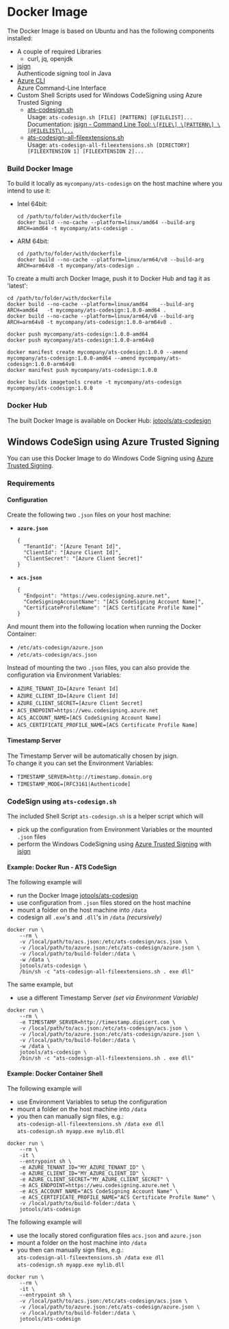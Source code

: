 # Docker Image

The Docker Image is based on Ubuntu and has the following components installed:
- A couple of required Libraries
  - curl, jq, openjdk
- [jsign](https://github.com/ebourg/jsign)  
  Authenticode signing tool in Java
- [Azure CLI](https://learn.microsoft.com/en-us/cli/azure/)  
  Azure Command-Line Interface
- Custom Shell Scripts used for Windows CodeSigning using Azure Trusted Signing
  - [ats-codesign.sh](./ats-codesign.sh)  
    Usage: `ats-codesign.sh [FILE] [PATTERN] [@FILELIST]...`  
    Documentation: [jsign - Command Line Tool: `\[FILE\] \[PATTERN\] \[@FILELIST\]...`](https://ebourg.github.io/jsign/)
  - [ats-codesign-all-fileextensions.sh](./ats-codesign-all-fileextensions.sh)  
    Usage: `ats-codesign-all-fileextensions.sh [DIRECTORY] [FILEEXTENSION 1] [FILEEXTENSION 2]...`  


### Build Docker Image

To build it locally as `mycompany/ats-codesign` on the host machine where you intend to use it:

- Intel 64bit:
  ```
  cd /path/to/folder/with/dockerfile
  docker build --no-cache --platform=linux/amd64 --build-arg ARCH=amd64 -t mycompany/ats-codesign .
  ```
- ARM 64bit:
  ```
  cd /path/to/folder/with/dockerfile
  docker build --no-cache --platform=linux/arm64/v8 --build-arg ARCH=arm64v8 -t mycompany/ats-codesign .
  ```


To create a multi arch Docker Image, push it to Docker Hub and tag it as 'latest':

```
cd /path/to/folder/with/dockerfile
docker build --no-cache --platform=linux/amd64    --build-arg ARCH=amd64   -t mycompany/ats-codesign:1.0.0-amd64 .
docker build --no-cache --platform=linux/arm64/v8 --build-arg ARCH=arm64v8 -t mycompany/ats-codesign:1.0.0-arm64v8 .

docker push mycompany/ats-codesign:1.0.0-amd64
docker push mycompany/ats-codesign:1.0.0-arm64v8

docker manifest create mycompany/ats-codesign:1.0.0 --amend mycompany/ats-codesign:1.0.0-amd64 --amend mycompany/ats-codesign:1.0.0-arm64v8
docker manifest push mycompany/ats-codesign:1.0.0

docker buildx imagetools create -t mycompany/ats-codesign mycompany/ats-codesign:1.0.0
```

### Docker Hub

The built Docker Image is available on Docker Hub: [jotools/ats-codesign](https://hub.docker.com/r/jotools/ats-codesign)

## Windows CodeSign using Azure Trusted Signing

You can use this Docker Image to do Windows Code Signing using [Azure Trusted Signing](https://azure.microsoft.com/en-us/products/trusted-signing).

### Requirements

#### Configuration

Create the following two `.json` files on your host machine:

- **`azure.json`**  
  ```
  {
    "TenantId": "[Azure Tenant Id]",
    "ClientId": "[Azure Client Id]",
    "ClientSecret": "[Azure Client Secret]"
  }
  ```
- **`acs.json`**  
  ```
  {
    "Endpoint": "https://weu.codesigning.azure.net",
    "CodeSigningAccountName": "[ACS CodeSigning Account Name]",
    "CertificateProfileName": "[ACS Certificate Profile Name]"
  }
  ```

And mount them into the following location when running the Docker Container:
- `/etc/ats-codesign/azure.json`
- `/etc/ats-codesign/acs.json`

Instead of mounting the two `.json` files, you can also provide the configuration via Environment Variables:
- `AZURE_TENANT_ID=[Azure Tenant Id]`
- `AZURE_CLIENT_ID=[Azure Client Id]`
- `AZURE_CLIENT_SECRET=[Azure Client Secret]`
- `ACS_ENDPOINT=https://weu.codesigning.azure.net`
- `ACS_ACCOUNT_NAME=[ACS CodeSigning Account Name]`
- `ACS_CERTIFICATE_PROFILE_NAME=[ACS Certificate Profile Name]`

#### Timestamp Server

The Timestamp Server will be automatically chosen by jsign.  
To change it you can set the Environment Variables:
- `TIMESTAMP_SERVER=http://timestamp.domain.org`
- `TIMESTAMP_MODE=[RFC3161|Authenticode]`

### CodeSign using `ats-codesign.sh`

The included Shell Script `ats-codesign.sh` is a helper script which will
- pick up the configuration from Environment Variables or the mounted `.json` files
- perform the Windows CodeSigning using [Azure Trusted Signing](https://azure.microsoft.com/en-us/products/trusted-signing) with [jsign](https://github.com/ebourg/jsign)

#### Example: Docker Run - ATS CodeSign

The following example will
- run the Docker Image [jotools/ats-codesign](https://hub.docker.com/r/jotools/ats-codesign)
- use configuration from `.json` files stored on the host machine
- mount a folder on the host machine into `/data`
- codesign all `.exe`'s and `.dll`'s in `/data` *(recursively)*

```
docker run \
    --rm \
    -v /local/path/to/acs.json:/etc/ats-codesign/acs.json \
    -v /local/path/to/azure.json:/etc/ats-codesign/azure.json \
    -v /local/path/to/build-folder:/data \
    -w /data \
    jotools/ats-codesign \
    /bin/sh -c "ats-codesign-all-fileextensions.sh . exe dll"
```

The same example, but
- use a different Timestamp Server *(set via Environment Variable)*

```
docker run \
    --rm \
    -e TIMESTAMP_SERVER=http://timestamp.digicert.com \
    -v /local/path/to/acs.json:/etc/ats-codesign/acs.json \
    -v /local/path/to/azure.json:/etc/ats-codesign/azure.json \
    -v /local/path/to/build-folder:/data \
    -w /data \
    jotools/ats-codesign \
    /bin/sh -c "ats-codesign-all-fileextensions.sh . exe dll"
```

#### Example: Docker Container Shell

The following example will
- use Environment Variables to setup the configuration
- mount a folder on the host machine into `/data`
- you then can manually sign files, e.g.:  
  `ats-codesign-all-fileextensions.sh /data exe dll`  
  `ats-codesign.sh myapp.exe mylib.dll`

```
docker run \
    --rm \
    -it \
    --entrypoint sh \
    -e AZURE_TENANT_ID="MY_AZURE_TENANT_ID" \
    -e AZURE_CLIENT_ID="MY_AZURE_CLIENT_ID" \
    -e AZURE_CLIENT_SECRET="MY_AZURE_CLIENT_SECRET" \
    -e ACS_ENDPOINT=https://weu.codesigning.azure.net \
    -e ACS_ACCOUNT_NAME="ACS CodeSigning Account Name" \
    -e ACS_CERTIFICATE_PROFILE_NAME="ACS Certificate Profile Name" \
    -v /local/path/to/build-folder:/data \
    jotools/ats-codesign
```

The following example will
- use the locally stored configuration files `acs.json` and `azure.json`
- mount a folder on the host machine into `/data`
- you then can manually sign files, e.g.:  
  `ats-codesign-all-fileextensions.sh /data exe dll`  
  `ats-codesign.sh myapp.exe mylib.dll`

```
docker run \
    --rm \
    -it \
    --entrypoint sh \
    -v /local/path/to/acs.json:/etc/ats-codesign/acs.json \
    -v /local/path/to/azure.json:/etc/ats-codesign/azure.json \
    -v /local/path/to/build-folder:/data \
    jotools/ats-codesign
```
